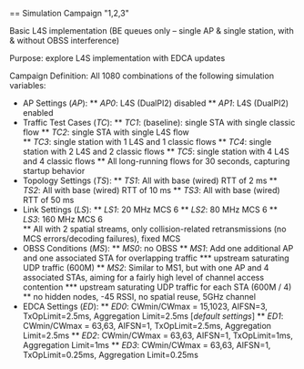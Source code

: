 
== Simulation Campaign "1,2,3"

Basic L4S implementation (BE queues only – single AP & single station, with & without OBSS interference)

Purpose: explore L4S implementation with EDCA updates

Campaign Definition:  All 1080 combinations of the following simulation variables:  

* AP Settings (*AP*):
** *AP0*: L4S (DualPI2) disabled
** *AP1*: L4S (DualPI2) enabled
* Traffic Test Cases (*TC*):
** *TC1*: (baseline): single STA with single classic flow
** *TC2*: single STA with single L4S flow  
** *TC3*: single station with 1 L4S and 1 classic flows
** *TC4*: single station with 2 L4S and 2 classic flows
** *TC5*: single station with 4 L4S and 4 classic flows
** All long-running flows for 30 seconds, capturing startup behavior
* Topology Settings (*TS*):
** *TS1*: All with base (wired) RTT of 2 ms
** *TS2*: All with base (wired) RTT of 10 ms
** *TS3*: All with base (wired) RTT of 50 ms
* Link Settings (*LS*):
** *LS1*: 20 MHz MCS 6 
** *LS2*: 80 MHz MCS 6
** *LS3*: 160 MHz MCS 6  
** All with 2 spatial streams, only collision-related retransmissions (no MCS errors/decoding failures), fixed MCS
* OBSS Conditions (*MS*):
** *MS0*: no OBSS
** *MS1*:  Add one additional AP and one associated STA for overlapping traffic 
*** upstream saturating UDP traffic  (600M)
** *MS2*: Similar to MS1, but with one AP and 4 associated STAs, aiming for a fairly high level of channel access contention
*** upstream saturating UDP traffic for each STA (600M / 4)
** no hidden nodes, -45 RSSI, no spatial reuse, 5GHz channel
* EDCA Settings (*ED*):
** *ED0*: CWmin/CWmax = 15,1023, AIFSN=3, TxOpLimit=2.5ms, Aggregation Limit=2.5ms [*default settings*]
** *ED1*: CWmin/CWmax = 63,63, AIFSN=1, TxOpLimit=2.5ms, Aggregation Limit=2.5ms
** *ED2*: CWmin/CWmax = 63,63, AIFSN=1, TxOpLimit=1ms, Aggregation Limit=1ms
** *ED3*: CWmin/CWmax = 63,63, AIFSN=1, TxOpLimit=0.25ms, Aggregation Limit=0.25ms

